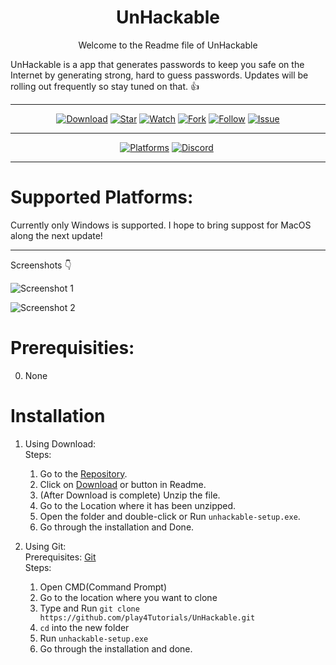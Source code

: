 <h1 align="center">UnHackable</h1>

<p align="center"> Welcome to the Readme file of UnHackable </p>

UnHackable is a app that generates passwords to keep you safe on the Internet by generating strong, hard to guess passwords.
Updates will be rolling out frequently so stay tuned on that. :+1:
***
<p align="center">
<a href="https://github.com/play4Tutorials/UnHackable/archive/master.zip"><img src="https://img.shields.io/badge/UnHackable-Download-blue?style=flat-square" alt="Download"></a>
<a href="https://github.com/play4Tutorials/UnHackable"><img src="https://img.shields.io/badge/UnHackable-Star-blueviolet?style=flat-square" alt="Star"></a>
<a href="https://github.com/play4Tutorials/UnHackable/subscription"><img src="https://img.shields.io/badge/UnHackable-Watch-critical?style=flat-square" alt="Watch"></a>
<a href="https://github.com/play4Tutorials/UnHackable/fork"><img src="https://img.shields.io/badge/UnHackable-Fork-red?style=flat-square" alt="Fork"></a>
<a href="https://github.com/play4Tutorials"><img src="https://img.shields.io/badge/UnHackable-Follow-important?style=flat-square&logo=github" alt="Follow"></a>
<a href="https://github.com/play4Tutorials/UnHackable/issues"><img src="https://img.shields.io/badge/UnHackable-Issue-critical?style=flat-square" alt="Issue"></a>
</p>

***

<p align="center">
<a href="#supported-platforms"><img src="https://img.shields.io/badge/Platforms-Windows-blue?style=flat-square&logo=windows" alt="Platforms"></a>
<a href="https://discord.gg/C7SH25mq56"><img src="https://img.shields.io/badge/Discord-UnHackable-blue?style=flat-square&logo=discord" alt="Discord"></a>
<a href="https://gitter.im/unhackable-gitter/community?utm_source=badge&utm_medium=badge&utm_campaign=pr-badge&utm_content=badge"><img src="https://img.shields.io/badge/Chat On-Gitter-blue?style=flat-square&logo=gitter" alt=""></a>
</p>

***
# Supported Platforms:

Currently only Windows is supported. I hope to bring suppost for MacOS along the next update!
***
Screenshots :point_down:

![Screenshot 1](https://cdn.discordapp.com/attachments/765166281334325300/783655534682177576/Screenshot-1.png)

![Screenshot 2](https://cdn.discordapp.com/attachments/765166281334325300/783655539082133554/Screenshot-2.png)

# Prerequisities:
0. None

# Installation

1. Using Download:<br/>
   Steps:
   1. Go to the <a href="https://github.com/play4Tutorials/UnHackable">Repository</a>.
   2. Click on <a href="https://github.com/play4Tutorials/UnHackable/archive/master.zip">Download</a> or button in Readme.
   3. (After Download is complete) Unzip the file.
   4. Go to the Location where it has been unzipped.
   5. Open the folder and double-click or Run `unhackable-setup.exe`.
   6. Go through the installation and Done.
   
2. Using Git:<br/>
   Prerequisites:
   <a href="https://git-scm.com/downloads">Git</a><br/>
   Steps:
   1. Open CMD(Command Prompt)
   2. Go to the location where you want to clone
   3. Type and Run `git clone https://github.com/play4Tutorials/UnHackable.git`
   4. `cd` into the new folder
   5. Run `unhackable-setup.exe`
   6. Go through the installation and done.

